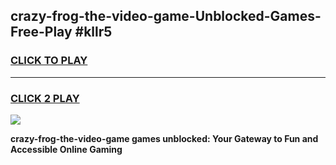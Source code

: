 
## crazy-frog-the-video-game-Unblocked-Games-Free-Play #kllr5
<h3>
<a href="https://us.freeplayer.one?title=crazy-frog-the-video-game&ref=9M">CLICK TO PLAY</a></h3>
<hr>

<h3>
<a href="https://us.freeplayer.one?title=crazy-frog-the-video-game&ref=9M">CLICK 2 PLAY</a>
  
</h3>

<a href="https://us.freeplayer.one?title=crazy-frog-the-video-game&ref=9M"><img src="https://clearcache.store/games.png"></a>


**crazy-frog-the-video-game games unblocked: Your Gateway to Fun and Accessible Online Gaming**
